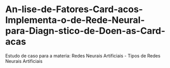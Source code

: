# An-lise-de-Fatores-Card-acos-Implementa-o-de-Rede-Neural-para-Diagn-stico-de-Doen-as-Card-acas
Estudo de caso para a materia: Redes Neurais Artificiais - Tipos de Redes Neurais Artificiais
